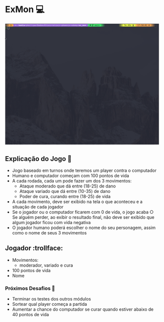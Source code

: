 # ExMon :computer:

![](https://raw.githubusercontent.com/phelliperodrigues/pokemon-elixir/main/img/ExMon.gif)

## Explicação do Jogo :space_invader:

-   Jogo baseado em turnos onde teremos um player contra o
    computador
-   Humano e computador começam com 100 pontos de vida
-   A cada rodada, cada um pode fazer um dos 3 movimentos:
    -   Ataque moderado que dá entre (18-25) de dano
    -   Ataque variado que dá entre (10-35) de dano
    -   Poder de cura, curando entre (18-25) de vida
-   A cada movimento, deve ser exibido na tela o que aconteceu e a
    situação de cada jogador
-   Se o jogador ou o computador ficarem com 0 de vida, o jogo acaba
    ○ Se alguém perder, ao exibir o resultado final, não deve ser
    exibido que algum jogador ficou com vida negativa
-   O jogador humano poderá escolher o nome do seu personagem,
    assim como o nome de seus 3 movimentos

## Jogador :trollface:

-   Movimentos:
    -   moderador, variado e cura
-   100 pontos de vida
-   Nome

### Próximos Desafios :rocket:

-   Terminar os testes dos outros módulos
-   Sortear qual player começa a partida
-   Aumentar a chance do computador se curar quando estiver abaixo
    de 40 pontos de vida

